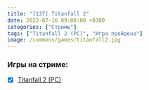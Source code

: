 ```yaml
---
title: "[137] Titanfall 2"
date: 2022-07-16 09:00:00 +0300
categories: ["Стримы"]
tags: ["Titanfall 2 (PC)", "Игра пройдена"]
image: /commons/games/titanfall2.jpg
---
```


### Игры на стриме:
+ [x] [Titanfall 2 (PC)](/tags/titanfall-2-pc)
